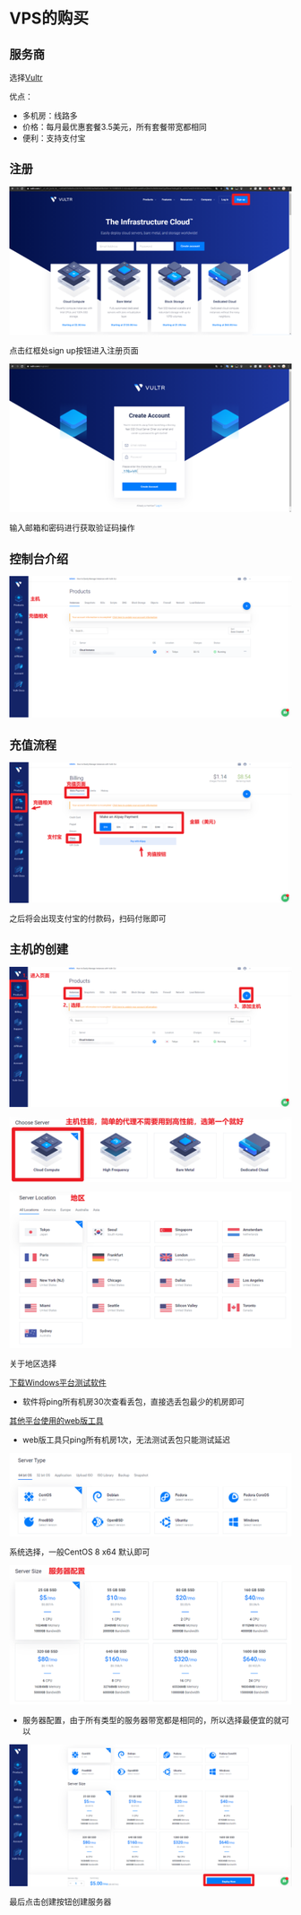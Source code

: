 # VPS的购买

## 服务商

选择[Vultr](https://www.vultr.com/)

优点：

* 多机房：线路多
* 价格：每月最优惠套餐3.5美元，所有套餐带宽都相同
* 便利：支持支付宝

## 注册

![avatar](/image/VPSIndex.png)

点击红框处sign up按钮进入注册页面

![avatar](/image/VPSRegister.png)

输入邮箱和密码进行获取验证码操作

## 控制台介绍

![avatar](/image/VPSControl.png)

## 充值流程

![avatar](/image/VPSRecharge.png)

之后将会出现支付宝的付款码，扫码付账即可

## 主机的创建

![avatar](/image/VPSAdd.png)

![avatar](/image/VPSSelectPerformance.png)

![avatar](/image/VPSSelectLocation.png)

关于地区选择

[下载Windows平台测试软件](/resources/vultr-auto-ping-test.bat)

* 软件将ping所有机房30次查看丢包，直接选丢包最少的机房即可

[其他平台使用的web版工具](https://cloud.feitsui.com/vultr)

* web版工具只ping所有机房1次，无法测试丢包只能测试延迟

![avatar](/image/VPSSelectServerType.png)

系统选择，一般CentOS 8 x64 默认即可

![avatar](/image/VPSSelectSize.png)

* 服务器配置，由于所有类型的服务器带宽都是相同的，所以选择最便宜的就可以

![avatar](/image/VPSCreate.png)

最后点击创建按钮创建服务器